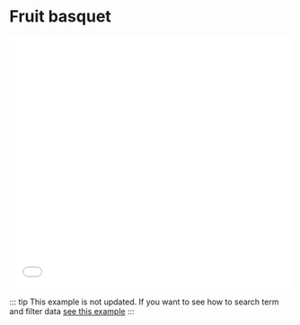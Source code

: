# Fruit basquet
<iframe height='450' scrolling='no' title='Fruit Basquet by Zircle' src='//codepen.io/zircle/embed/xpMoRe/?height=450&theme-id=light&default-tab=result&embed-version=2' frameborder='no' allowtransparency='true' allowfullscreen='true' style='width: 100%;'>See the Pen <a href='https://codepen.io/zircle/pen/xpMoRe/'>Fruit Basquet by Zircle</a>
</iframe>

::: tip
This example is not updated. If you want to see how to search term and filter data [see this example](/examples/github-trending-plus.html)
:::